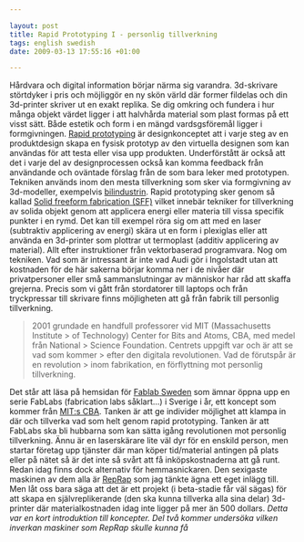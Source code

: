 ```yaml
--- 

layout: post
title: Rapid Prototyping I - personlig tillverkning 
tags: english swedish 
date: 2009-03-13 17:55:16 +01:00 

---
```


Hårdvara och digital information börjar närma sig varandra. 3d-skrivare störtdyker i pris och möjliggör en ny skön värld där former fildelas och din 3d-printer skriver ut en exakt replika. Se dig omkring och fundera i hur många objekt värdet ligger i att halvhårda material som plast formas på ett visst sätt. Både estetik och form i en mängd vardsgsföremål ligger i formgivningen. [Rapid prototyping](http://en.wikipedia.org/wiki/Rapid_prototyping) är designkonceptet att i varje steg av en produktdesign skapa en fysisk prototyp av den virtuella designen som kan användas för att testa eller visa upp produkten. Underförstått är också att det i varje del av designprocessen också kan komma feedback från användande och oväntade förslag från de som bara leker med prototypen. Tekniken används inom den mesta tillverkning som sker via formgivning av 3d-modeller, exempelvis [bilindustrin](http://www.youtube.com/watch?v=kdiFkH5Ugwk&feature=related). Rapid prototyping sker genom så kallad [Solid freeform fabrication (SFF)](http://en.wikipedia.org/wiki/Solid_freeform_fabrication) vilket innebär tekniker for tillverkning av solida objekt genom att applicera energi eller materia till vissa specifik punkter i en rymd. Det kan till exempel röra sig om att med en laser (subtraktiv applicering av energi) skära ut en form i plexiglas eller att använda en 3d-printer som plottrar ut termoplast (additiv applicering av material). Allt efter instruktioner från vektorbaserad programvara. Nog om tekniken. Vad som är intressant är inte vad Audi gör i Ingolstadt utan att kostnaden för de här sakerna börjar komma ner i de nivåer där privatpersoner eller små sammanslutningar av människor har råd att skaffa grejerna. Precis som vi gått från stordatorer till laptops och från tryckpressar till skrivare finns möjligheten att gå från fabrik till personlig tillverkning.

> 2001 grundade en handfull professorer vid MIT (Massachusetts Institute > of Technology) Center for Bits and Atoms, CBA, med medel från National > Science Foundation. Centrets uppgift var och är att se vad som kommer > efter den digitala revolutionen. Vad de förutspår är en revolution > inom fabrikation, en förflyttning mot personlig tillverkning.

Det står att läsa på hemsidan för [Fablab Sweden](http://www.fablab.se/) som ämnar öppna upp en serie FabLabs (fabrication labs såklart...) i Sverige i år, ett koncept som kommer från [MIT:s CBA](http://fab.cba.mit.edu/about/faq/). Tanken är att ge individer möjlighet att klampa in där och tillverka vad som helt genom rapid prototyping. Tanken är att FabLabs ska bli hubbarna som kan sätta igång revolutionen mot personlig tillverkning. Ännu är en laserskärare lite väl dyr för en enskild person, men startar företag upp tjänster där man köper tid/material antingen på plats eller på nätet så är det inte så svårt att få inköpskostnaderna att gå runt. Redan idag finns dock alternativ för hemmasnickaren. Den sexigaste maskinen av dem alla är [RepRap](http://dev.www.reprap.org/bin/view/Main/WebHome) som jag tänkte ägna ett eget inlägg till. Men låt oss bara säga att det är ett projekt (i beta-stadie får väl sägas) för att skapa en självreplikerande (den ska kunna tillverka alla sina delar) 3d-printer där materialkostnaden idag inte ligger på mer än 500 dollars. *Detta var en kort introduktion till koncepter. Del två kommer undersöka vilken inverkan maskiner som RepRap skulle kunna få* 
